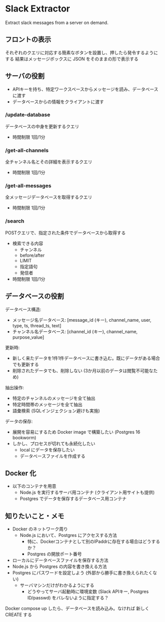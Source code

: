# Slack Extractor
Extract slack messages from a server on demand.


## フロントの表示
それぞれのクエリに対応する簡素なボタンを設置し、押したら発令するようにする
結果はメッセージボックスに JSON をそのままの形で表示する

## サーバの役割
- APIキーを持ち、特定ワークスペースからメッセージを読み、データベースに渡す
- データベースからの情報をクライアントに渡す

### /update-database
データベースの中身を更新するクエリ
- 時間制限 1回/1分

### /get-all-channels
全チャンネル名とその詳細を表示するクエリ
- 時間制限 1回/1分

### /get-all-messages
全メッセージデータベースを取得するクエリ
- 時間制限 1回/1分

### /search
POSTクエリで、指定された条件でデータベースから取得する
- 検索できる内容
    - チャンネル
    - before/after
    - LIMIT
    - 指定語句
    - 発信者
- 時間制限 1回/1分

## データベースの役割

データベース構造:
- メッセージ名データベース: [message_id (キー), channel_name, user, type, ts, thread_ts, text]
- チャンネル名データベース: [channel_id (キー), channel_name, purpose_value]

更新時:
- 新しく来たデータを1件1件データベースに書き込む。既にデータがある場合でも更新する
- 削除されたデータでも、削除しない (3か月以前のデータは閲覧不可能なため)

抽出操作:
- 特定のチャンネルのメッセージを全て抽出
- 特定時間帯のメッセージを全て抽出
- 語彙検索 (SQLインジェクション避けも実施)

データの保存:
- 展開を容易にするため Docker image で構築したい (Postgres 16 bookworm)
- しかし、プロセスが切れても永続化したい 
    - local にデータを保存したい
    - データベースファイルを作成する


## Docker 化
- 以下のコンテナを用意
    - Node.js を実行するサーバ用コンテナ (クライアント用サイトも提供)
    - Postgres でデータを保存するデータベース用コンテナ

## 知りたいこと・メモ
- Docker のネットワーク周り
    - Node.js において、Postgres にアクセスする方法
        - 特に、Dockerコンテナとして別のIPaddrに存在する場合はどうするか？
        - Postgres の開放ポート番号
- ローカルにデータベースファイルを保存する方法
- Node.js から Postgres の内容を書き換える方法
- Postgres にパスワードを設定しよう (外部から勝手に書き換えられたくない)
    - サーバマシンだけがわかるようにする
        - どうやってサーバ起動時に環境変数 (Slack APIキー, Postgres ID/passwd) をバレないように指定する？


Docker compose up したら、データベースを読み込み。なければ 新しく CREATE する
